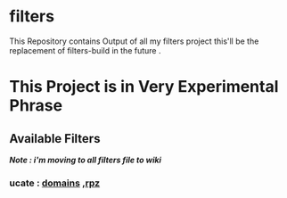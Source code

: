 # filters
This Repository contains Output of all my filters project this'll be the replacement of filters-build
in the future .

# This Project is in Very Experimental Phrase

## Available Filters
***Note : i'm moving to all filters file to wiki***
### ucate : [domains](https://github.com/minoplhy/filters/wiki/Private-build/ucate/domains.txt) ,[rpz](https://github.com/minoplhy/filters/wiki/Private-build/ucate/rpz.txt)
